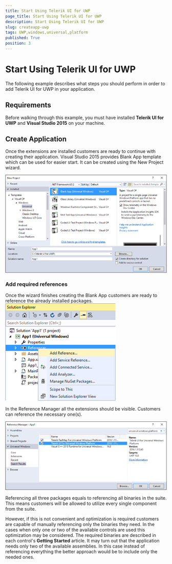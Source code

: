 ```yaml
---
title: Start Using Telerik UI for UWP
page_title: Start Using Telerik UI for UWP
description: Start Using Telerik UI for UWP
slug: createapp-uwp
tags: UWP,windows,universal,platform
published: True
position: 3
---
```


# Start Using Telerik UI for UWP

The following example describes what steps you should perform in order to add Telerik UI for UWP in your application.

## Requirements
Before walking through this example, you must have installed **Telerik UI for UWP** and **Visual Studio 2015** on your machine.

## Create Application

Once the extensions are installed customers are ready to continue with creating their application. Visual Studio 2015 provides Blank App template which can be used for easier start. It can be created using the New Project wizard.

![Blank App project Template](../images/newprojectblankapp.png)

### Add required references

Once the wizard finishes creating the Blank App customers are ready to reference the already installed packages. 
![Open Reference Manager](../images/openreferencemanager.png)

In the Reference Manager all the extensions should be visible. Customers can reference the necessary one(s).

![Open Reference Manager](../images/addreferences.png)

Referencing all three packages equals to referencing all binaries in the suite. This means customers will be allowed to utilize every single component from the suite. 

However, if this is not convenient and optimization is required customers are capable of manually referencing only the binaries they need. In the cases when only one or two of the available controls are used this optimization may be considered. The required binaries are described in each control's **Getting Started** article. It may turn out that the application needs only two of the available assemblies. In this case instead of referencing everything the better approach would be to include only the needed ones.
